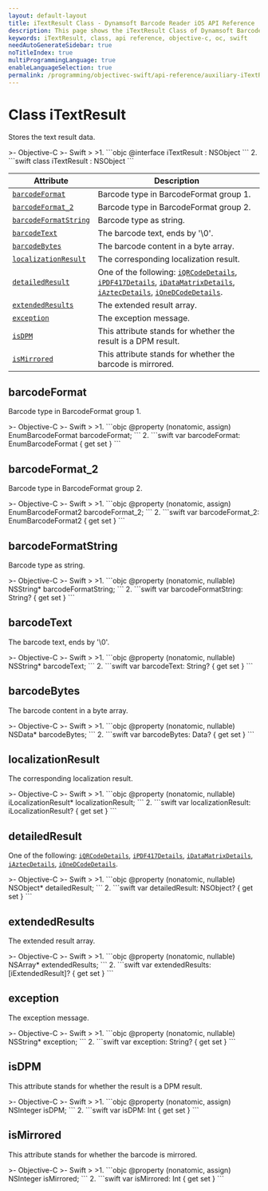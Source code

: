 ```yaml
---
layout: default-layout
title: iTextResult Class - Dynamsoft Barcode Reader iOS API Reference
description: This page shows the iTextResult Class of Dynamsoft Barcode Reader for iOS SDK.
keywords: iTextResult, class, api reference, objective-c, oc, swift
needAutoGenerateSidebar: true
noTitleIndex: true
multiProgrammingLanguage: true
enableLanguageSelection: true
permalink: /programming/objectivec-swift/api-reference/auxiliary-iTextResult.html
---
```


# Class iTextResult

Stores the text result data.

<div class="sample-code-prefix"></div>
>- Objective-C
>- Swift
>
>1. 
```objc
@interface iTextResult : NSObject
```
2. 
```swift
class iTextResult : NSObject
```

| Attribute | Description |
|-----------| ----------- |
| [`barcodeFormat`](#barcodeformat) | Barcode type in BarcodeFormat group 1. |
| [`barcodeFormat_2`](#barcodeformat_2) | Barcode type in BarcodeFormat group 2. |
| [`barcodeFormatString`](#barcodeformatstring) | Barcode type as string. |
| [`barcodeText`](#barcodetext) | The barcode text, ends by '\0'. |
| [`barcodeBytes`](#barcodebytes) | The barcode content in a byte array. |
| [`localizationResult`](#localizationresult) | The corresponding localization result. |
| [`detailedResult`](#detailedresult) | One of the following: [`iQRCodeDetails`](auxiliary-iQRCodeDetails.md), [`iPDF417Details`](auxiliary-iPDF417Details.md), [`iDataMatrixDetails`](auxiliary-iDataMatrixDetails.md), [`iAztecDetails`](auxiliary-iAztecDetails.md), [`iOneDCodeDetails`](auxiliary-iOneDCodeDetails.md). |
| [`extendedResults`](#extendedresults) | The extended result array. |
| [`exception`](#exception) | The exception message. |
| [`isDPM`](#isdpm) | This attribute stands for whether the result is a DPM result. |
| [`isMirrored`](#ismirrored) | This attribute stands for whether the barcode is mirrored. |

## barcodeFormat

Barcode type in BarcodeFormat group 1.

<div class="sample-code-prefix"></div>
>- Objective-C
>- Swift
>
>1. 
```objc
@property (nonatomic, assign) EnumBarcodeFormat barcodeFormat;
```
2. 
```swift
var barcodeFormat: EnumBarcodeFormat { get set }
```

## barcodeFormat_2

Barcode type in BarcodeFormat group 2.

<div class="sample-code-prefix"></div>
>- Objective-C
>- Swift
>
>1. 
```objc
@property (nonatomic, assign) EnumBarcodeFormat2 barcodeFormat_2;
```
2. 
```swift
var barcodeFormat_2: EnumBarcodeFormat2 { get set }
```

## barcodeFormatString

Barcode type as string.

<div class="sample-code-prefix"></div>
>- Objective-C
>- Swift
>
>1. 
```objc
@property (nonatomic, nullable) NSString* barcodeFormatString;
```
2. 
```swift
var barcodeFormatString: String? { get set }
```

## barcodeText

The barcode text, ends by '\0'.

<div class="sample-code-prefix"></div>
>- Objective-C
>- Swift
>
>1. 
```objc
@property (nonatomic, nullable) NSString* barcodeText;
```
2. 
```swift
var barcodeText: String? { get set }
```

## barcodeBytes

The barcode content in a byte array.

<div class="sample-code-prefix"></div>
>- Objective-C
>- Swift
>
>1. 
```objc
@property (nonatomic, nullable) NSData* barcodeBytes;
```
2. 
```swift
var barcodeBytes: Data? { get set }
```

## localizationResult

The corresponding localization result.

<div class="sample-code-prefix"></div>
>- Objective-C
>- Swift
>
>1. 
```objc
@property (nonatomic, nullable) iLocalizationResult* localizationResult;
```
2. 
```swift
var localizationResult: iLocalizationResult? { get set }
```

## detailedResult

One of the following: [`iQRCodeDetails`](auxiliary-iQRCodeDetails.md), [`iPDF417Details`](auxiliary-iPDF417Details.md), [`iDataMatrixDetails`](auxiliary-iDataMatrixDetails.md), [`iAztecDetails`](auxiliary-iAztecDetails.md), [`iOneDCodeDetails`](auxiliary-iOneDCodeDetails.md).

<div class="sample-code-prefix"></div>
>- Objective-C
>- Swift
>
>1. 
```objc
@property (nonatomic, nullable) NSObject* detailedResult;
```
2. 
```swift
var detailedResult: NSObject? { get set }
```

## extendedResults

The extended result array.

<div class="sample-code-prefix"></div>
>- Objective-C
>- Swift
>
>1. 
```objc
@property (nonatomic, nullable) NSArray<iExtendedResult*>* extendedResults;
```
2. 
```swift
var extendedResults: [iExtendedResult]? { get set }
```

## exception

The exception message.

<div class="sample-code-prefix"></div>
>- Objective-C
>- Swift
>
>1. 
```objc
@property (nonatomic, nullable) NSString* exception;
```
2. 
```swift
var exception: String? { get set }
```

## isDPM

This attribute stands for whether the result is a DPM result.

<div class="sample-code-prefix"></div>
>- Objective-C
>- Swift
>
>1. 
```objc
@property (nonatomic, assign) NSInteger isDPM;
```
2. 
```swift
var isDPM: Int { get set }
```

## isMirrored

This attribute stands for whether the barcode is mirrored.

<div class="sample-code-prefix"></div>
>- Objective-C
>- Swift
>
>1. 
```objc
@property (nonatomic, assign) NSInteger isMirrored;
```
2. 
```swift
var isMirrored: Int { get set }
```
